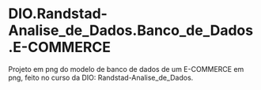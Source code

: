 # DIO.Randstad-Analise_de_Dados.Banco_de_Dados.E-COMMERCE
Projeto em png do modelo de banco de dados de um E-COMMERCE em png, feito no curso da DIO: Randstad-Analise_de_Dados.
